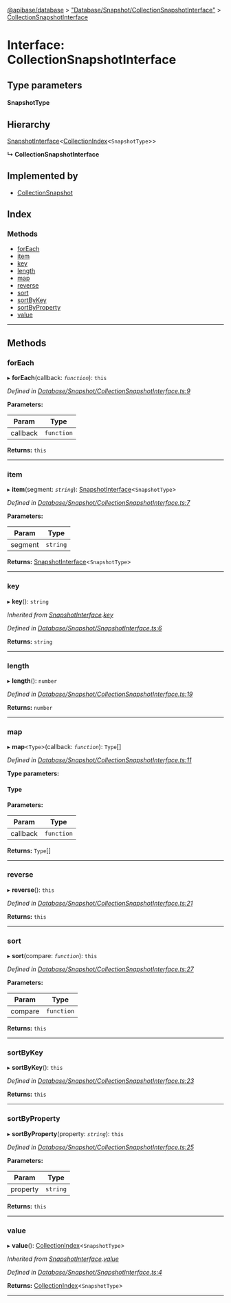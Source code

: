 [@apibase/database](../README.md) > ["Database/Snapshot/CollectionSnapshotInterface"](../modules/_database_snapshot_collectionsnapshotinterface_.md) > [CollectionSnapshotInterface](../interfaces/_database_snapshot_collectionsnapshotinterface_.collectionsnapshotinterface.md)

# Interface: CollectionSnapshotInterface

## Type parameters
#### SnapshotType 
## Hierarchy

 [SnapshotInterface](_database_snapshot_snapshotinterface_.snapshotinterface.md)<[CollectionIndex](_database_reference_collectionreferenceinterface_.collectionindex.md)<`SnapshotType`>>

**↳ CollectionSnapshotInterface**

## Implemented by

* [CollectionSnapshot](../classes/_database_snapshot_collectionsnapshot_.collectionsnapshot.md)

## Index

### Methods

* [forEach](_database_snapshot_collectionsnapshotinterface_.collectionsnapshotinterface.md#foreach)
* [item](_database_snapshot_collectionsnapshotinterface_.collectionsnapshotinterface.md#item)
* [key](_database_snapshot_collectionsnapshotinterface_.collectionsnapshotinterface.md#key)
* [length](_database_snapshot_collectionsnapshotinterface_.collectionsnapshotinterface.md#length)
* [map](_database_snapshot_collectionsnapshotinterface_.collectionsnapshotinterface.md#map)
* [reverse](_database_snapshot_collectionsnapshotinterface_.collectionsnapshotinterface.md#reverse)
* [sort](_database_snapshot_collectionsnapshotinterface_.collectionsnapshotinterface.md#sort)
* [sortByKey](_database_snapshot_collectionsnapshotinterface_.collectionsnapshotinterface.md#sortbykey)
* [sortByProperty](_database_snapshot_collectionsnapshotinterface_.collectionsnapshotinterface.md#sortbyproperty)
* [value](_database_snapshot_collectionsnapshotinterface_.collectionsnapshotinterface.md#value)

---

## Methods

<a id="foreach"></a>

###  forEach

▸ **forEach**(callback: *`function`*): `this`

*Defined in [Database/Snapshot/CollectionSnapshotInterface.ts:9](https://github.com/chapterjason/APIBase/blob/4d25de7/packages/database/src/Database/Snapshot/CollectionSnapshotInterface.ts#L9)*

**Parameters:**

| Param | Type |
| ------ | ------ |
| callback | `function` |

**Returns:** `this`

___
<a id="item"></a>

###  item

▸ **item**(segment: *`string`*): [SnapshotInterface](_database_snapshot_snapshotinterface_.snapshotinterface.md)<`SnapshotType`>

*Defined in [Database/Snapshot/CollectionSnapshotInterface.ts:7](https://github.com/chapterjason/APIBase/blob/4d25de7/packages/database/src/Database/Snapshot/CollectionSnapshotInterface.ts#L7)*

**Parameters:**

| Param | Type |
| ------ | ------ |
| segment | `string` |

**Returns:** [SnapshotInterface](_database_snapshot_snapshotinterface_.snapshotinterface.md)<`SnapshotType`>

___
<a id="key"></a>

###  key

▸ **key**(): `string`

*Inherited from [SnapshotInterface](_database_snapshot_snapshotinterface_.snapshotinterface.md).[key](_database_snapshot_snapshotinterface_.snapshotinterface.md#key)*

*Defined in [Database/Snapshot/SnapshotInterface.ts:6](https://github.com/chapterjason/APIBase/blob/4d25de7/packages/database/src/Database/Snapshot/SnapshotInterface.ts#L6)*

**Returns:** `string`

___
<a id="length"></a>

###  length

▸ **length**(): `number`

*Defined in [Database/Snapshot/CollectionSnapshotInterface.ts:19](https://github.com/chapterjason/APIBase/blob/4d25de7/packages/database/src/Database/Snapshot/CollectionSnapshotInterface.ts#L19)*

**Returns:** `number`

___
<a id="map"></a>

###  map

▸ **map**<`Type`>(callback: *`function`*): `Type`[]

*Defined in [Database/Snapshot/CollectionSnapshotInterface.ts:11](https://github.com/chapterjason/APIBase/blob/4d25de7/packages/database/src/Database/Snapshot/CollectionSnapshotInterface.ts#L11)*

**Type parameters:**

#### Type 
**Parameters:**

| Param | Type |
| ------ | ------ |
| callback | `function` |

**Returns:** `Type`[]

___
<a id="reverse"></a>

###  reverse

▸ **reverse**(): `this`

*Defined in [Database/Snapshot/CollectionSnapshotInterface.ts:21](https://github.com/chapterjason/APIBase/blob/4d25de7/packages/database/src/Database/Snapshot/CollectionSnapshotInterface.ts#L21)*

**Returns:** `this`

___
<a id="sort"></a>

###  sort

▸ **sort**(compare: *`function`*): `this`

*Defined in [Database/Snapshot/CollectionSnapshotInterface.ts:27](https://github.com/chapterjason/APIBase/blob/4d25de7/packages/database/src/Database/Snapshot/CollectionSnapshotInterface.ts#L27)*

**Parameters:**

| Param | Type |
| ------ | ------ |
| compare | `function` |

**Returns:** `this`

___
<a id="sortbykey"></a>

###  sortByKey

▸ **sortByKey**(): `this`

*Defined in [Database/Snapshot/CollectionSnapshotInterface.ts:23](https://github.com/chapterjason/APIBase/blob/4d25de7/packages/database/src/Database/Snapshot/CollectionSnapshotInterface.ts#L23)*

**Returns:** `this`

___
<a id="sortbyproperty"></a>

###  sortByProperty

▸ **sortByProperty**(property: *`string`*): `this`

*Defined in [Database/Snapshot/CollectionSnapshotInterface.ts:25](https://github.com/chapterjason/APIBase/blob/4d25de7/packages/database/src/Database/Snapshot/CollectionSnapshotInterface.ts#L25)*

**Parameters:**

| Param | Type |
| ------ | ------ |
| property | `string` |

**Returns:** `this`

___
<a id="value"></a>

###  value

▸ **value**(): [CollectionIndex](_database_reference_collectionreferenceinterface_.collectionindex.md)<`SnapshotType`>

*Inherited from [SnapshotInterface](_database_snapshot_snapshotinterface_.snapshotinterface.md).[value](_database_snapshot_snapshotinterface_.snapshotinterface.md#value)*

*Defined in [Database/Snapshot/SnapshotInterface.ts:4](https://github.com/chapterjason/APIBase/blob/4d25de7/packages/database/src/Database/Snapshot/SnapshotInterface.ts#L4)*

**Returns:** [CollectionIndex](_database_reference_collectionreferenceinterface_.collectionindex.md)<`SnapshotType`>

___

